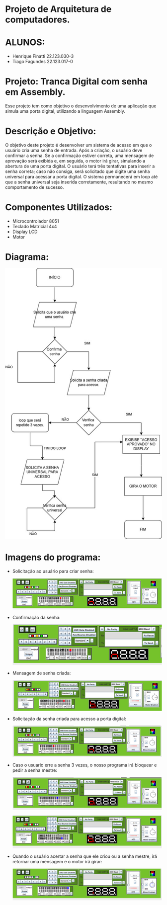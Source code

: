# Projeto de Arquitetura de computadores.


# ALUNOS:
- Henrique Finatti 22.123.030-3
- Tiago Fagundes 22.123.017-0

# Projeto: Tranca Digital com senha em Assembly.
Esse projeto tem como objetivo o desenvolvimento de uma aplicação que simula uma porta digital, utilizando a linguagem Assembly.

# Descrição e Objetivo:
O objetivo deste projeto é desenvolver um sistema de acesso em que o usuário cria uma senha de entrada. Após a criação, o usuário deve confirmar a senha. Se a confirmação estiver correta, uma mensagem de aprovação será exibida e, em seguida, o motor irá girar, simulando a abertura de uma porta digital. O usuário terá três tentativas para inserir a senha correta; caso não consiga, será solicitado que digite uma senha universal para acessar a porta digital. O sistema permanecerá em loop até que a senha universal seja inserida corretamente, resultando no mesmo comportamento de sucesso.

# Componentes Utilizados:
- Microcontrolador 8051
- Teclado Matricial 4x4
- Display LCD
- Motor

# Diagrama:

![Imagem de exemplo](img/Fluxograma.jpg)

# Imagens do programa:

- Solicitação ao usuário para criar senha:

  ![Imagem de exemplo](img/Cria_Senha.png)


- Confirmação da senha:

  ![Imagem de exemplo](img/Confirma_senha.png)


- Mensagem de senha criada:

  ![Imagem de exemplo](img/senha_criada.png)


- Solicitação da senha criada para acesso a porta digital:

  ![Imagem de exemplo](img/insira_senha_1.png)


- Caso o usuario erre a senha 3 vezes, o nosso programa irá bloquear e pedir a senha mestre:

  ![Imagem de exemplo](img/Bloqueado.png)

  ![Imagem de exemplo](img/Insira_chave_mestre.png)


- Quando o usuário acertar a senha que ele criou ou a senha mestre, irá retornar uma mensagem e o motor irá girar:

  ![Imagem de exemplo](img/Acesso_aprovado_motor_girando.png)



    

  

